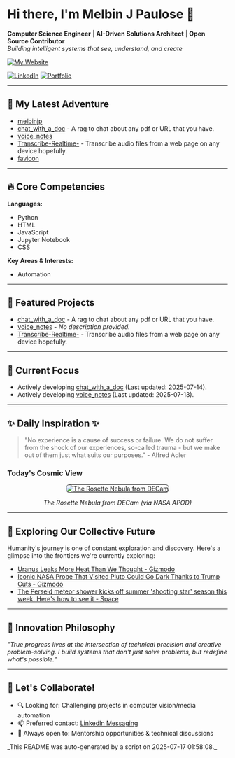 # Hi there, I'm Melbin J Paulose 👋
**Computer Science Engineer** | **AI-Driven Solutions Architect** | **Open Source Contributor**  
*Building intelligent systems that see, understand, and create*

[![My Website](https://img.shields.io/badge/Website-wecanuseai.com-brightgreen?style=flat)](https://wecanuseai.com)

[![LinkedIn](https://img.shields.io/badge/LinkedIn-Connect%20Professionally-blue?style=flat&logo=linkedin)](https://www.linkedin.com/in/melbinjpaulose)
[![Portfolio](https://img.shields.io/badge/Portfolio-See%20My%20Work-important)](https://melbinjp.github.io/Utily/)

---

## 🚀 My Latest Adventure

<!-- REPO_LIST_START -->
* [melbinjp](https://github.com/melbinjp/melbinjp)
* [chat_with_a_doc](https://github.com/melbinjp/chat_with_a_doc) - A rag to chat about any pdf or URL that you have.
* [voice_notes](https://github.com/melbinjp/voice_notes)
* [Transcribe-Realtime-](https://github.com/melbinjp/Transcribe-Realtime-) - Transcribe audio files from a web page on any device hopefully.
* [favicon](https://github.com/melbinjp/favicon)
<!-- REPO_LIST_END -->

---

## 🔥 Core Competencies

<!-- CORE_COMPETENCIES_START -->
**Languages:**
* Python
* HTML
* JavaScript
* Jupyter Notebook
* CSS

**Key Areas & Interests:**
* Automation
<!-- CORE_COMPETENCIES_END -->

---

## 🚀 Featured Projects

<!-- FEATURED_PROJECTS_START -->
* [chat_with_a_doc](https://github.com/melbinjp/chat_with_a_doc) - A rag to chat about any pdf or URL that you have.
* [voice_notes](https://github.com/melbinjp/voice_notes) - _No description provided._
* [Transcribe-Realtime-](https://github.com/melbinjp/Transcribe-Realtime-) - Transcribe audio files from a web page on any device hopefully.
<!-- FEATURED_PROJECTS_END -->

---

## 📌 Current Focus

<!-- CURRENT_FOCUS_START -->
* Actively developing [chat_with_a_doc](https://github.com/melbinjp/chat_with_a_doc) (Last updated: 2025-07-14).
* Actively developing [voice_notes](https://github.com/melbinjp/voice_notes) (Last updated: 2025-07-13).
<!-- CURRENT_FOCUS_END -->

---

## ✨ Daily Inspiration ✨

<!-- INSPIRATION_START -->
> "No experience is a cause of success or failure. We do not suffer from the shock of our experiences, so-called trauma - but we make out of them just what suits our purposes." - Alfred Adler

### Today's Cosmic View


<p align="center">
  <a href="https://apod.nasa.gov/apod/image/2507/Rosette_Decam_4000.jpg" target="_blank">
    <img src="https://apod.nasa.gov/apod/image/2507/Rosette_Decam_4000.jpg" alt="The Rosette Nebula from DECam" border="1" style="max-width: 100%; height: auto; border-radius: 8px;">
  </a>
</p>
<p align="center"><em>The Rosette Nebula from DECam (via NASA APOD)</em></p>

<!-- INSPIRATION_END -->

---

## 🌌 Exploring Our Collective Future

Humanity's journey is one of constant exploration and discovery. Here's a glimpse into the frontiers we're currently exploring:

<!-- FUTURE_INSIGHTS_START -->
* [Uranus Leaks More Heat Than We Thought - Gizmodo](https://gizmodo.com/uranus-leaks-more-heat-than-we-thought-2000629628)
* [Iconic NASA Probe That Visited Pluto Could Go Dark Thanks to Trump Cuts - Gizmodo](https://gizmodo.com/an-iconic-nasa-probe-is-at-threat-of-being-shut-down-due-to-trump-cuts-2000629429)
* [The Perseid meteor shower kicks off summer 'shooting star' season this week. Here's how to see it - Space](https://www.space.com/stargazing/meteor-showers/the-perseid-meteor-shower-kicks-off-summer-shooting-star-season-this-week-heres-how-to-see-it)
<!-- FUTURE_INSIGHTS_END -->

---

## 💬 Innovation Philosophy

*"True progress lives at the intersection of technical precision and creative problem-solving. I build systems that don't just solve problems, but redefine what's possible."*

---

## 🤝 Let's Collaborate!

- 🔍 Looking for: Challenging projects in computer vision/media automation
- 📫 Preferred contact: [LinkedIn Messaging](https://www.linkedin.com/in/melbinjpaulose)
- 🌱 Always open to: Mentorship opportunities & technical discussions

<!-- TIMESTAMP -->_This README was auto-generated by a script on 2025-07-17 01:58:08._<!-- /TIMESTAMP -->
